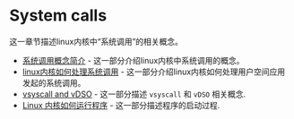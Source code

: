 # System calls

这一章节描述linux内核中“系统调用”的相关概念。

* [系统调用概念简介](http://0xax.gitbooks.io/linux-insides/content/SysCall/syscall-1.html) - 这一部分介绍linux内核中系统调用的概念。
* [linux内核如何处理系统调用](http://0xax.gitbooks.io/linux-insides/content/SysCall/syscall-2.html) - 这一部分介绍linux内核如何处理用户空间应用发起的系统调用。
* [vsyscall and vDSO](http://0xax.gitbooks.io/linux-insides/content/SysCall/syscall-2.html) - 这一部分描述 `vsyscall` 和 `vDSO` 相关概念.
* [Linux 内核如何运行程序](http://0xax.gitbooks.io/linux-insides/content/SysCall/syscall-3.html) - 这一部分描述程序的启动过程.
